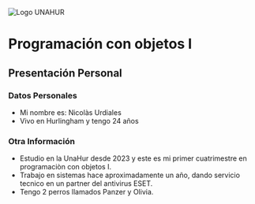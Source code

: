 ![Logo UNAHUR](./UNAHUR.png)

# Programación con objetos I
## Presentación Personal

### Datos Personales
- Mi nombre es: Nicolàs Urdiales
- Vivo en Hurlingham y tengo 24 años


### Otra Información
- Estudio en la UnaHur desde 2023 y este es mi primer cuatrimestre en programaciòn con objetos I.
- Trabajo en sistemas hace aproximadamente un año, dando servicio tecnico en un partner del antivirus ESET.
- Tengo 2 perros llamados Panzer y Olivia.
